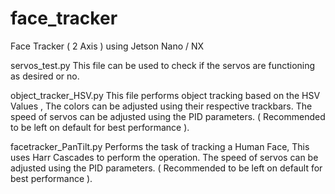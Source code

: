 # face_tracker
 Face Tracker ( 2 Axis ) using Jetson Nano / NX

servos_test.py
This file can be used to check if the servos are functioning as desired or no.

object_tracker_HSV.py
This file performs object tracking based on the HSV Values , The colors can be adjusted using their respective trackbars.
The speed of servos can be adjusted using the PID parameters. ( Recommended to be left on default for best performance ).

facetracker_PanTilt.py
Performs the task of tracking a Human Face, This uses Harr Cascades to perform the operation.
The speed of servos can be adjusted using the PID parameters. ( Recommended to be left on default for best performance ).
